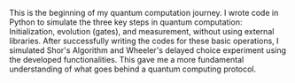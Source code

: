 This is the beginning of my quantum computation journey. I wrote code in Python to simulate the three key steps in quantum computation: Initialization, evolution (gates), and measurement, without using external libraries. After successfully writing the codes for these basic operations, I simulated Shor's Algorithm and Wheeler's delayed choice experiment using the developed functionalities. This gave me a more fundamental understanding of what goes behind a quantum computing protocol.
